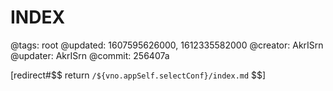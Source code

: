 # INDEX

@tags: root
@updated: 1607595626000, 1612335582000
@creator: AkrISrn
@updater: AkrISrn
@commit: 256407a

[redirect#$$ return `/${vno.appSelf.selectConf}/index.md` $$]
